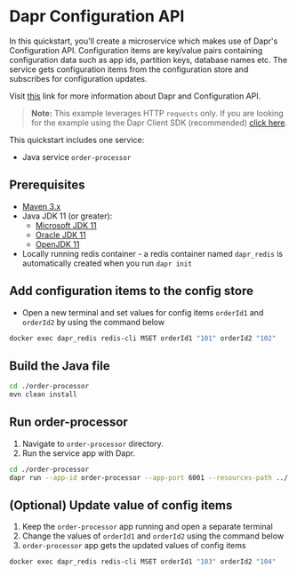 # Dapr Configuration API

In this quickstart, you'll create a microservice which makes use of Dapr's Configuration API. Configuration items are key/value pairs containing configuration data such as app ids, partition keys, database names etc. The service gets configuration items from the configuration store and subscribes for configuration updates.

Visit [this](https://docs.dapr.io/developing-applications/building-blocks/configuration/) link for more information about Dapr and Configuration API.

> **Note:** This example leverages HTTP `requests` only.  If you are looking for the example using the Dapr Client SDK (recommended) [click here](../sdk/).

This quickstart includes one service:

- Java service `order-processor`

## Prerequisites

- [Maven 3.x](https://maven.apache.org/install.html)
- Java JDK 11 (or greater):
  - [Microsoft JDK 11](https://docs.microsoft.com/en-us/java/openjdk/download#openjdk-11)
  - [Oracle JDK 11](https://www.oracle.com/technetwork/java/javase/downloads/index.html#JDK11)
  - [OpenJDK 11](https://jdk.java.net/11/)
- Locally running redis container - a redis container named `dapr_redis` is automatically created when you run `dapr init`

## Add configuration items to the config store

- Open a new terminal and set values for config items `orderId1` and `orderId2` by using the command below

<!-- STEP
name: Add configuration items
expected_stdout_lines:
  - 'OK'
-->

```bash
docker exec dapr_redis redis-cli MSET orderId1 "101" orderId2 "102"
```

<!-- END_STEP -->

## Build the Java file

<!-- STEP
name: Build Java file
-->

```bash
cd ./order-processor
mvn clean install
```

<!-- END_STEP -->

## Run order-processor

1. Navigate to `order-processor` directory.
2. Run the service app with Dapr.

<!-- STEP
name: Run order-processor service
expected_stdout_lines:
  - '== APP == Configuration for orderId1:{"orderId1":{"value":"101"}}'
  - '== APP == Configuration for orderId2:{"orderId2":{"value":"102"}}'
  - '== APP == App subscribed to config changes with subscription id:'
  - '= APP == App unsubscribed from config changes'
  - '== APP == Shutting down spring app'
  - "Exited App successfully"
expected_stderr_lines:
output_match_mode: substring
match_order: none

-->

```bash
cd ./order-processor
dapr run --app-id order-processor --app-port 6001 --resources-path ../../../components -- java -jar target/OrderProcessingService-0.0.1-SNAPSHOT.jar
```

<!-- END_STEP -->

## (Optional) Update value of config items

1. Keep the `order-processor` app running and open a separate terminal
2. Change the values of `orderId1` and `orderId2` using the command below
3. `order-processor` app gets the updated values of config items

<!-- STEP
name: Update config items
-->

```bash
docker exec dapr_redis redis-cli MSET orderId1 "103" orderId2 "104"
```

<!--END_STEP -->